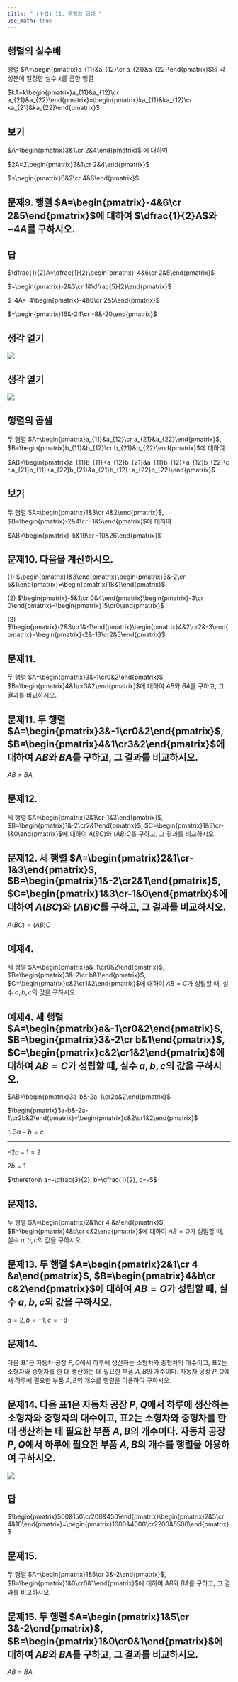 ```yaml
---
title: " (수업) 11. 행렬의 곱셈 " 
use_math: true
---
```


## 행렬의 실수배

행렬 $A=\begin{pmatrix}a_{11}&a_{12}\cr a_{21}&a_{22}\end{pmatrix}$의 각 성분에 일정한 실수 $k$를 곱한 행렬

$kA=k\begin{pmatrix}a_{11}&a_{12}\cr a_{21}&a_{22}\end{pmatrix}=\begin{pmatrix}ka_{11}&ka_{12}\cr ka_{21}&ka_{22}\end{pmatrix}$

## 보기

$A=\begin{pmatrix}3&1\cr 2&4\end{pmatrix}$ 에 대하여

$2A=2\begin{pmatrix}3&1\cr 2&4\end{pmatrix}$

$=\begin{pmatrix}6&2\cr 4&8\end{pmatrix}$

## 문제9. 행렬 $A=\begin{pmatrix}-4&6\cr 2&5\end{pmatrix}$에 대하여 $\dfrac{1}{2}A$와 $-4A$를 구하시오. 

## 답

$\dfrac{1}{2}A=\dfrac{1}{2}\begin{pmatrix}-4&6\cr 2&5\end{pmatrix}$

$=\begin{pmatrix}-2&3\cr 1&\dfrac{5}{2}\end{pmatrix}$

$-4A=-4\begin{pmatrix}-4&6\cr 2&5\end{pmatrix}$

$=\begin{pmatrix}16&-24\cr -8&-20\end{pmatrix}$

## 생각 열기

![](Pasted%20image%2020250504225419.png)

## 생각 열기

![](Pasted%20image%2020250504225432.png)

## 행렬의 곱셈

두 행렬 $A=\begin{pmatrix}a_{11}&a_{12}\cr a_{21}&a_{22}\end{pmatrix}$,  $B=\begin{pmatrix}b_{11}&b_{12}\cr b_{21}&b_{22}\end{pmatrix}$에 대하여

$AB=\begin{pmatrix}a_{11}b_{11}+a_{12}b_{21}&a_{11}b_{12}+a_{12}b_{22}\cr a_{21}b_{11}+a_{22}b_{21}&a_{21}b_{12}+a_{22}b_{22}\end{pmatrix}$

## 보기

두 행렬 $A=\begin{pmatrix}1&3\cr 4&2\end{pmatrix}$, $B=\begin{pmatrix}-2&4\cr -1&5\end{pmatrix}$에 대하여

$AB=\begin{pmatrix}-5&19\cr -10&26\end{pmatrix}$

## 문제10. 다음을 계산하시오. 

(1) $\begin{pmatrix}1&3\end{pmatrix}\begin{pmatrix}3&-2\cr 5&1\end{pmatrix}=\begin{pmatrix}18&1\end{pmatrix}$

(2) $\begin{pmatrix}-5&1\cr 0&4\end{pmatrix}\begin{pmatrix}-3\cr 0\end{pmatrix}=\begin{pmatrix}15\cr0\end{pmatrix}$

(3) $\begin{pmatrix}-2&3\cr1&-1\end{pmatrix}\begin{pmatrix}4&2\cr2&-3\end{pmatrix}=\begin{pmatrix}-2&-13\cr2&5\end{pmatrix}$

## 문제11. 

두 행렬 $A=\begin{pmatrix}3&-1\cr0&2\end{pmatrix}$, $B=\begin{pmatrix}4&1\cr3&2\end{pmatrix}$에 대하여 $AB$와 $BA$를 구하고, 그 결과를 비교하시오. 

## 문제11. 두 행렬 $A=\begin{pmatrix}3&-1\cr0&2\end{pmatrix}$, $B=\begin{pmatrix}4&1\cr3&2\end{pmatrix}$에 대하여 $AB$와 $BA$를 구하고, 그 결과를 비교하시오. 

$AB\ne BA$

## 문제12. 

세 행렬 $A=\begin{pmatrix}2&1\cr-1&3\end{pmatrix}$, $B=\begin{pmatrix}1&-2\cr2&1\end{pmatrix}$, $C=\begin{pmatrix}1&3\cr-1&0\end{pmatrix}$에 대하여 $A(BC)$와 $(AB)C$를 구하고, 그 결과를 비교하시오. 

## 문제12. 세 행렬 $A=\begin{pmatrix}2&1\cr-1&3\end{pmatrix}$, $B=\begin{pmatrix}1&-2\cr2&1\end{pmatrix}$, $C=\begin{pmatrix}1&3\cr-1&0\end{pmatrix}$에 대하여 $A(BC)$와 $(AB)C$를 구하고, 그 결과를 비교하시오. 

$A(BC)=(AB)C$

## 예제4. 

세 행렬 $A=\begin{pmatrix}a&-1\cr0&2\end{pmatrix}$, $B=\begin{pmatrix}3&-2\cr b&1\end{pmatrix}$, $C=\begin{pmatrix}c&2\cr1&2\end{pmatrix}$에 대하여 $AB=C$가 성립할 때, 실수 $a, b, c$의 값을 구하시오. 

## 예제4. 세 행렬 $A=\begin{pmatrix}a&-1\cr0&2\end{pmatrix}$, $B=\begin{pmatrix}3&-2\cr b&1\end{pmatrix}$, $C=\begin{pmatrix}c&2\cr1&2\end{pmatrix}$에 대하여 $AB=C$가 성립할 때, 실수 $a, b, c$의 값을 구하시오. 

$AB=\begin{pmatrix}3a-b&-2a-1\cr2b&2\end{pmatrix}$

$\begin{pmatrix}3a-b&-2a-1\cr2b&2\end{pmatrix}=\begin{pmatrix}c&2\cr1&2\end{pmatrix}$

$\therefore\ 3a-b=c$

---

$-2a-1=2$

$2b=1$

$\therefore\ a=-\dfrac{3}{2}, b=\dfrac{1}{2}, c=-5$

## 문제13. 
두 행렬 $A=\begin{pmatrix}2&1\cr 4 &a\end{pmatrix}$, $B=\begin{pmatrix}4&b\cr c&2\end{pmatrix}$에 대하여 $AB=O$가 성립할 때, 실수 $a, b, c$의 값을 구하시오. 

## 문제13. 두 행렬 $A=\begin{pmatrix}2&1\cr 4 &a\end{pmatrix}$, $B=\begin{pmatrix}4&b\cr c&2\end{pmatrix}$에 대하여 $AB=O$가 성립할 때, 실수 $a, b, c$의 값을 구하시오. 

$a=2,b=-1, c=-8$

## 문제14. 
다음 표1은 자동차 공장 $P, Q$에서 하루에 생산하는 소형차와 중형차의 대수이고, 표2는 소형차와 중형차를 한 대 생산하는 데 필요한 부품 $A, B$의 개수이다. 자동차 공장 $P, Q$에서 하루에 필요한 부품 $A, B$의 개수를 행렬을 이용하여 구하시오. 

## 문제14. 다음 표1은 자동차 공장 $P, Q$에서 하루에 생산하는 소형차와 중형차의 대수이고, 표2는 소형차와 중형차를 한 대 생산하는 데 필요한 부품 $A, B$의 개수이다. 자동차 공장 $P, Q$에서 하루에 필요한 부품 $A, B$의 개수를 행렬을 이용하여 구하시오. 

![](Pasted%20image%2020250504225452.png)

## 답

$\begin{pmatrix}500&150\cr200&450\end{pmatrix}\begin{pmatrix}2&5\cr 4&10\end{pmatrix}=\begin{pmatrix}1600&4000\cr2200&5500\end{pmatrix}$

## 문제15. 
두 행렬 $A=\begin{pmatrix}1&5\cr 3&-2\end{pmatrix}$, $B=\begin{pmatrix}1&0\cr0&1\end{pmatrix}$에 대하여 $AB$와 $BA$를 구하고, 그 결과를 비교하시오. 

## 문제15. 두 행렬 $A=\begin{pmatrix}1&5\cr 3&-2\end{pmatrix}$, $B=\begin{pmatrix}1&0\cr0&1\end{pmatrix}$에 대하여 $AB$와 $BA$를 구하고, 그 결과를 비교하시오. 

$AB=BA$

